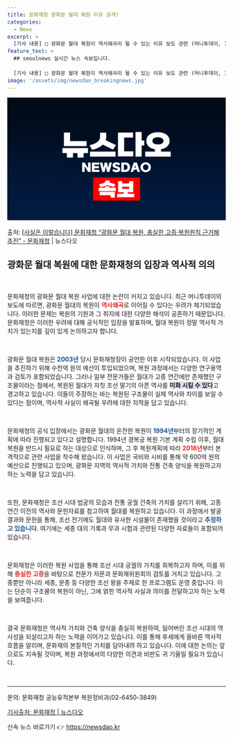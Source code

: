 ```yaml
---
title: 문화재청 광화문 월대 복원 이유 공개!
categories:
  - News
excerpt: >
  [기사 내용] □ 광화문 월대 복원이 역사왜곡이 될 수 있는 이유 보도 관련 (머니투데이, 10.31.) ㅇ…
feature_text: >
  ## seoulnews 실시간 뉴스 속보입니다.

  [기사 내용] □ 광화문 월대 복원이 역사왜곡이 될 수 있는 이유 보도 관련 (머니투데이, 10.31.) ㅇ…
image: '/assets/img/newsdao_breakingnews.jpg'
---
```


![뉴스다오 속보](/assets/img/newsdao_breakingnews.jpg)

<p>출처: <a href="https://newsdao.kr/2388" rel="dofollow">[사실은 이렇습니다] 문화재청 “광화문 월대 복원, 충실한 고증·복원원칙 근거해 추진” - 문화재청</a> | 뉴스다오</p>

<h2 data-ke-size="size26">광화문 월대 복원에 대한 문화재청의 입장과 역사적 의의</h2>

<p data-ke-size="size16">&nbsp;</p>

문화재청의 광화문 월대 복원 사업에 대한 논란이 커지고 있습니다. 최근 머니투데이의 보도에 따르면, 광화문 월대의 복원이 <b><span style="color: #ee2323;">역사왜곡</span></b>로 이어질 수 있다는 우려가 제기되었습니다. 이러한 문제는 복원의 기원과 그 취지에 대한 다양한 해석이 공존하기 때문입니다. 문화재청은 이러한 우려에 대해 공식적인 입장을 발표하며, 월대 복원이 정말 역사적 가치가 있는지를 깊이 있게 논의하고자 합니다. 

<p data-ke-size="size16">&nbsp;</p>

광화문 월대 복원은 <b><span style="color: #1a5490;">2003년</span></b> 당시 문화재청장이 공언한 이후 시작되었습니다. 이 사업을 추진하기 위해 수천억 원의 예산이 투입되었으며, 복원 과정에서는 다양한 연구용역과 검토가 포함되었습니다. 그러나 일부 전문가들은 월대가 고종 연간에만 존재했던 구조물이라는 점에서, 복원된 월대가 자칫 조선 말기의 아픈 역사를 <b><span style="background-color: #21538527;">미화 시킬 수 있다</span></b>고 경고하고 있습니다. 이들이 주장하는 바는 복원된 구조물이 실제 역사와 차이를 보일 수 있다는 점이며, 역사적 사실이 왜곡될 우려에 대한 지적을 담고 있습니다.

<p data-ke-size="size16">&nbsp;</p>

문화재청의 공식 입장에서는 광화문 월대의 온전한 복원이 <b><span style="color: #1a5490;">1994년</span></b>부터의 장기적인 계획에 따라 진행되고 있다고 설명합니다. 1994년 경복궁 복원 기본 계획 수립 이후, 월대 복원을 반드시 필요로 하는 대상으로 인식하며, 그 후 복원계획에 따라 <b><span style="color: #ee2323;">2018년</span></b>부터 본격적으로 관련 사업을 착수해 왔습니다. 이 사업은 국비와 시비를 통해 약 600억 원의 예산으로 진행되고 있으며, 광화문 지역의 역사적 가치와 전통 건축 양식을 복원하고자 하는 노력을 담고 있습니다. 

<p data-ke-size="size16">&nbsp;</p>

또한, 문화재청은 조선 시대 법궁의 모습과 전통 궁궐 건축의 가치를 살리기 위해, 고종 연간 이전의 역사와 문헌자료를 참고하여 월대를 복원하고 있습니다. 이 과정에서 발굴 결과와 문헌을 통해, 조선 전기에도 월대와 유사한 시설물이 존재했을 것이라고 <b><span style="color: #1a5490;">추정하고 있습니다</span></b>. 여기에는 세종 대의 기록과 무과 시험과 관련된 다양한 자료들이 포함되어 있습니다. 

<p data-ke-size="size16">&nbsp;</p>

문화재청은 이러한 복원 사업을 통해 조선 시대 궁궐의 가치를 회복하고자 하며, 이를 위해 <b><span style="color: #ee2323;">충실한 고증</span></b>을 바탕으로 전문가 자문과 문화재위원회의 검토를 거치고 있습니다. 고종뿐만 아니라 세종, 문종 등 다양한 조선 왕을 주제로 한 프로그램도 운영 중입니다. 이는 단순히 구조물의 복원이 아닌, 그에 얽힌 역사적 사실과 의미를 전달하고자 하는 노력을 보여줍니다. 

<p data-ke-size="size16">&nbsp;</p>

결국 문화재청은 역사적 가치와 건축 양식을 충실히 복원하여, 잃어버린 조선 시대의 역사성을 되살리고자 하는 노력을 이어가고 있습니다. 이를 통해 후세에게 올바른 역사적 흐름을 알리며, 문화재의 본질적인 가치를 담아내려 하고 있습니다. 이에 대한 논의는 앞으로도 지속될 것이며, 복원 과정에서의 다양한 의견과 비판도 귀 기울일 필요가 있습니다. 

<p data-ke-size="size16">&nbsp;</p>

<hr>

<p data-ke-size="size16">문의: 문화재청 궁능유적본부 복원정비과(02-6450-3849)</p>

<p data-ke-size="size16"><a href="https://newsdao.kr/2388">기사출처: 문화재청 | 뉴스다오</a></p> 

신속 뉴스 바로가기 👉 <a href="https://newsdao.kr" rel="dofollow">https://newsdao.kr</a>


